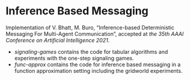 # Inference Based Messaging

Implementation of V. Bhatt, M. Buro, “Inference-based Deterministic Messaging For Multi-Agent Communication”,
accepted at _the 35th AAAI Conference on Artificial Intelligence 2021_.

- _signaling-games_ contains the code for tabular algorithms and experiments with the 
  one-step signaling games.
- _func-approx_ contains the code for inference based messaging in a function 
  approximation setting including the gridworld experiments.
